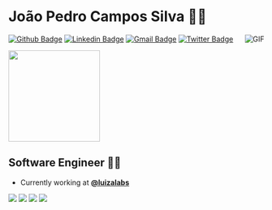 # João Pedro Campos Silva :man_technologist:
<img align="right" alt="GIF" src="https://media.giphy.com/media/xT3i1acWS2AQRKHgZi/giphy.gif" />

[![Github Badge](https://img.shields.io/badge/-Github-000?style=flat-square&logo=Github&logoColor=white&link=https://github.com/joaopedrocampos)](https://github.com/joaopedrocampos)
[![Linkedin Badge](https://img.shields.io/badge/-LinkedIn-blue?style=flat-square&logo=Linkedin&logoColor=white&link=https://www.linkedin.com/in/joaopedrocampossilva/)](https://www.linkedin.com/in/joaopedrocampossilva/)
[![Gmail Badge](https://img.shields.io/badge/-Gmail-c14438?style=flat-square&logo=Gmail&logoColor=white&link=mailto:joaopedrocampossilva97@gmail.com)](mailto:joaopedrocampossilva97@gmail.com)
[![Twitter Badge](https://img.shields.io/badge/-Twitter-1d7ef2?style=flat-square&logo=Twitter&logoColor=white)](https://twitter.com/joaopedrcampos)

<div>
  <a href="https://github.com/joaopedrocampos">
  <img height="180em" src="https://github-readme-stats.vercel.app/api?username=joaopedrocampos&show_icons=true&theme=tokyonight&include_all_commits=true&count_private=true" />
  </a>
<div>

## Software Engineer :office_worker: 

- Currently working at **[@luizalabs](https://github.com/luizalabs)**

[<img src="https://img.shields.io/badge/Node.js-43853D?style=for-the-badge&logo=node.js&logoColor=white" />](https://nodejs.org/en/)
[<img src="https://img.shields.io/badge/TypeScript-007ACC?style=for-the-badge&logo=typescript&logoColor=white" />](https://www.typescriptlang.org/)
[<img src="https://img.shields.io/badge/Python-14354C?style=for-the-badge&logo=python&logoColor=white" />](https://www.python.org/)
[<img src="https://img.shields.io/badge/Go-00ADD8?style=for-the-badge&logo=go&logoColor=white" />](https://golang.org/)
